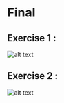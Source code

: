 # Final

## Exercise 1 : 

![alt text][f-ex1]

## Exercise 2 : 

![alt text][f-ex2]

[f-ex1]: https://github.com/glegoux/mdf/blob/master/2016/final/ex1/direction.png "f-ex1"
[f-ex2]: https://github.com/glegoux/mdf/blob/master/2016/final/ex2/direction.png "f-ex2"

